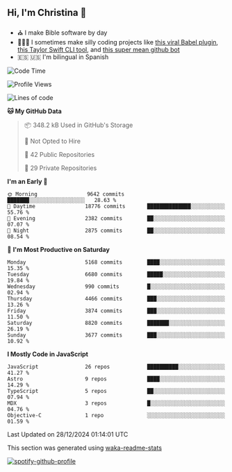 ## Hi, I'm Christina 👋

- ⛪️ I make Bible software by day
- 👩🏼‍💻 I sometimes make silly coding projects like [this viral Babel plugin](https://www.instagram.com/reel/Cxvwz76vBus/), [this Taylor Swift CLI tool](https://github.com/christina-de-martinez/swift-commits), and [this super mean github bot](https://github.com/christina-de-martinez/roast-my-code)
- 🇪🇸 🇺🇸 I'm bilingual in Spanish

<!--START_SECTION:waka-->
![Code Time](http://img.shields.io/badge/Code%20Time-49%20hrs%2050%20mins-blue)

![Profile Views](http://img.shields.io/badge/Profile%20Views-0-blue)

![Lines of code](https://img.shields.io/badge/From%20Hello%20World%20I%27ve%20Written-22.0%20million%20lines%20of%20code-blue)

**🐱 My GitHub Data** 

> 📦 348.2 kB Used in GitHub's Storage 
 > 
> 🚫 Not Opted to Hire
 > 
> 📜 42 Public Repositories 
 > 
> 🔑 29 Private Repositories 
 > 
**I'm an Early 🐤** 

```text
🌞 Morning                9642 commits        ███████░░░░░░░░░░░░░░░░░░   28.63 % 
🌆 Daytime                18776 commits       ██████████████░░░░░░░░░░░   55.76 % 
🌃 Evening                2382 commits        ██░░░░░░░░░░░░░░░░░░░░░░░   07.07 % 
🌙 Night                  2875 commits        ██░░░░░░░░░░░░░░░░░░░░░░░   08.54 % 
```
📅 **I'm Most Productive on Saturday** 

```text
Monday                   5168 commits        ████░░░░░░░░░░░░░░░░░░░░░   15.35 % 
Tuesday                  6680 commits        █████░░░░░░░░░░░░░░░░░░░░   19.84 % 
Wednesday                990 commits         █░░░░░░░░░░░░░░░░░░░░░░░░   02.94 % 
Thursday                 4466 commits        ███░░░░░░░░░░░░░░░░░░░░░░   13.26 % 
Friday                   3874 commits        ███░░░░░░░░░░░░░░░░░░░░░░   11.50 % 
Saturday                 8820 commits        ███████░░░░░░░░░░░░░░░░░░   26.19 % 
Sunday                   3677 commits        ███░░░░░░░░░░░░░░░░░░░░░░   10.92 % 
```


**I Mostly Code in JavaScript** 

```text
JavaScript               26 repos            ██████████░░░░░░░░░░░░░░░   41.27 % 
Astro                    9 repos             ████░░░░░░░░░░░░░░░░░░░░░   14.29 % 
TypeScript               5 repos             ██░░░░░░░░░░░░░░░░░░░░░░░   07.94 % 
MDX                      3 repos             █░░░░░░░░░░░░░░░░░░░░░░░░   04.76 % 
Objective-C              1 repo              ░░░░░░░░░░░░░░░░░░░░░░░░░   01.59 % 
```




 Last Updated on 28/12/2024 01:14:01 UTC
<!--END_SECTION:waka-->

This section was generated using [waka-readme-stats](https://github.com/anmol098/waka-readme-stats)

[![spotify-github-profile](https://spotify-github-profile.kittinanx.com/api/view?uid=1228436873&cover_image=true&theme=default&show_offline=false&background_color=121212&interchange=false&bar_color=53b14f&bar_color_cover=false)](https://spotify-github-profile.kittinanx.com/api/view?uid=1228436873&redirect=true)